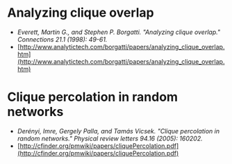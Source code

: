 # Analyzing clique overlap
* *Everett, Martin G., and Stephen P. Borgatti. "Analyzing clique overlap." Connections 21.1 (1998): 49-61.*
* [http://www.analytictech.com/borgatti/papers/analyzing_clique_overlap.htm](http://www.analytictech.com/borgatti/papers/analyzing_clique_overlap.htm)

# Clique percolation in random networks
* *Derényi, Imre, Gergely Palla, and Tamás Vicsek. "Clique percolation in random networks." Physical review letters 94.16 (2005): 160202.*
* [http://cfinder.org/pmwiki/papers/cliquePercolation.pdf](http://cfinder.org/pmwiki/papers/cliquePercolation.pdf)
